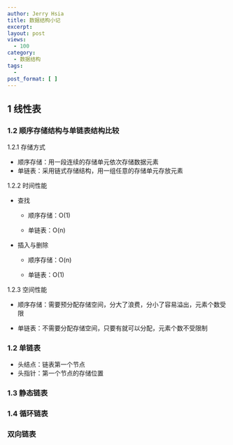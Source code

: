 ```yaml
---
author: Jerry Hsia
title: 数据结构小记
excerpt:
layout: post
views:
  - 100
category:
  - 数据结构
tags:
  - 
post_format: [ ]
---
```


## 1 线性表

### 1.2 顺序存储结构与单链表结构比较

1.2.1 存储方式

- 顺序存储：用一段连续的存储单元依次存储数据元素
- 单链表：采用链式存储结构，用一组任意的存储单元存放元素

1.2.2 时间性能

- 查找

  - 顺序存储：O(1)

  - 单链表：O(n)

- 插入与删除

  - 顺序存储：O(n)
  
  - 单链表：O(1)
  
1.2.3 空间性能

- 顺序存储：需要预分配存储空间，分大了浪费，分小了容易溢出，元素个数受限

- 单链表：不需要分配存储空间，只要有就可以分配，元素个数不受限制


### 1.2 单链表

- 头结点：链表第一个节点
- 头指针：第一个节点的存储位置


### 1.3 静态链表

### 1.4 循环链表

### 双向链表
